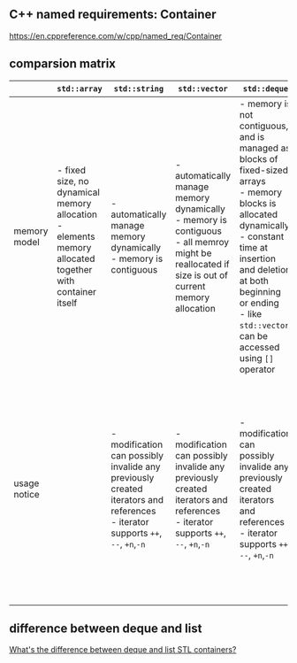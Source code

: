 ## C++ named requirements: Container

https://en.cppreference.com/w/cpp/named_req/Container

## comparsion matrix

|              | `std::array`                                                 | `std::string`                                                | `std::vector`                                                | `std::deque`                                                 | `std::queue`                 | `std::list`                                                  | `std::forward_list`                                          | `std::map`/`std::set`                                        | `std::unordered_map`/`std::unordered_set`                    |
| ------------ | ------------------------------------------------------------ | ------------------------------------------------------------ | ------------------------------------------------------------ | ------------------------------------------------------------ | ---------------------------- | ------------------------------------------------------------ | ------------------------------------------------------------ | ------------------------------------------------------------ | ------------------------------------------------------------ |
| memory model | - fixed size, no dynamical memory allocation<br />- elements memory allocated together with container itself | - automatically manage memory dynamically<br />- memory is contiguous | - automatically manage memory dynamically<br />- memory is contiguous<br />- all memroy might be reallocated if size is out of current memory allocation | - memory is not contiguous, and is managed as blocks of fixed-sized arrays<br />- memory blocks is allocated dynamically<br />- constant time at insertion and deletion at both beginning or ending<br />- like `std::vector`, can be accessed using `[]` operator | - FIFO based on `std::deque` | - dynamically allocate memory for every node<br />- every node has pointers to both previous and next node<br />- no memory reallocation in any insertion for other nodes | - nodes only have pointer to next node, no pointer to previous node | - memory is dynamically allocated for every ndoe<br />- the internal data structure is red-black tree<br /><br />- for `set`, the key is the element itself | - memory is dynamically allocated for every node<br />- the internal data stucture is hash table(bucket), every key of map and element of set is hashed into one bucket, inside the bucket, the element is stored without order<br />- bucket is nto ordered, element inside bucket is alos not ordered<br />- for `set`, the key is element itself |
| usage notice |                                                              | - modification can possibly invalide any previously created iterators and references<br />- iterator supports `++`, `--`, `+n`,`-n` | - modification can possibly invalide any previously created iterators and references<br />- iterator supports `++`, `--`, `+n`,`-n` | - modification can possibly invalide any previously created iterators and references<br />- iterator supports `++`, `--`, `+n`,`-n` |                              | - iterator supports `++`, `--`, `+n`,`-n`                    | - iterator supports `++`, `+n`                               | - even though the element is ordered, but is not the same as which the element is emplaced<br />- iterator supports `++`,`--`, but not `+n`,`-n`<br />- since the key decides the postion and will change the overal structure of the red-black tree,  user can not change key with iterator, but value can be changed | - key-value in map and element in set is unordered<br />- iterator supports `++`, not `--`, not `+n`, `-n`, so no `crbegin()/crend()` available<br />- since the key decides the postion and will change the overal structure of the red-black tree,  user can not change key with iterator, but value can be changed |
|              |                                                              |                                                              |                                                              |                                                              |                              |                                                              |                                                              |                                                              |                                                              |






## difference between deque and list

[What's the difference between deque and list STL containers?](https://stackoverflow.com/questions/1436020/whats-the-difference-between-deque-and-list-stl-containers#:~:text=std%3A%3Alist%20is%20basically,performance%20characteristics%20than%20a%20list.)